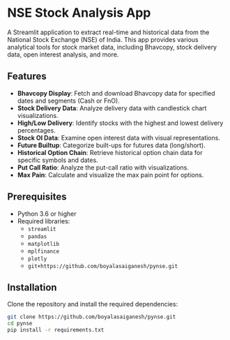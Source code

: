 # NSE Stock Analysis App

A Streamlit application to extract real-time and historical data from the National Stock Exchange (NSE) of India. This app provides various analytical tools for stock market data, including Bhavcopy, stock delivery data, open interest analysis, and more.

## Features

- **Bhavcopy Display**: Fetch and download Bhavcopy data for specified dates and segments (Cash or FnO).
- **Stock Delivery Data**: Analyze delivery data with candlestick chart visualizations.
- **High/Low Delivery**: Identify stocks with the highest and lowest delivery percentages.
- **Stock OI Data**: Examine open interest data with visual representations.
- **Future Builtup**: Categorize built-ups for futures data (long/short).
- **Historical Option Chain**: Retrieve historical option chain data for specific symbols and dates.
- **Put Call Ratio**: Analyze the put-call ratio with visualizations.
- **Max Pain**: Calculate and visualize the max pain point for options.

## Prerequisites

- Python 3.6 or higher
- Required libraries:
  - `streamlit`
  - `pandas`
  - `matplotlib`
  - `mplfinance`
  - `plotly`
  - `git+https://github.com/boyalasaiganesh/pynse.git`

## Installation

Clone the repository and install the required dependencies:

```bash
git clone https://github.com/boyalasaiganesh/pynse.git
cd pynse
pip install -r requirements.txt
